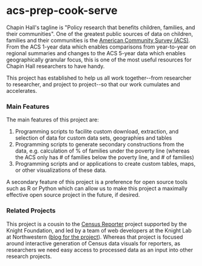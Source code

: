 acs-prep-cook-serve
===================

Chapin Hall's tagline is "Policy research that benefits children, families, and their communities". One of the greatest public sources of data on children, families and their communities is the [American Community Survey (ACS)](https://www.census.gov/acs/www/). From the ACS 1-year data which enables comparisons from year-to-year on regional summaries and changes to the ACS 5-year data which enables geographically granular focus, this is one of the most useful resources for Chapin Hall researchers to have handy.

This project has established to help us all work together--from researcher to researcher, and project to project--so that our work cumulates and accelerates.

### Main Features
The main features of this project are:

1. Programming scripts to facilite custom download, extraction, and selection of data for custom data sets, geographies and tables
2. Programming scripts to generate secondary constructions from the data, e.g. calculation of % of families under the poverty line (whereas the ACS only has # of families below the poverty line, and # of families)
3. Programming scripts and or applications to create custom tables, maps, or other visualizations of these data.

A secondary feature of this project is a preference for open source tools such as R or Python which can allow us to make this project a maximally effective open source project in the future, if desired.

### Related Projects

This project is a cousin to the [Census Reporter](http://censusreporter.org/) project supported by the Knight Foundation, and led by a team of web developers at the Knight Lab at Northwestern ([blog for the project](http://censusreporter.tumblr.com/)). Whereas that project is focused around interactive generation of Census data visuals for reporters, as researchers we need easy access to processed data as an input into other research projects.

